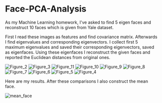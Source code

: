 # Face-PCA-Analysis
As my Machine Learning homework, I've asked to find 5 eigen faces and reconstruct 10 faces which is given from Yale dataset.

First I read these images as features and find covariance matrix. Afterwards I find eigenvalues and corresponding eigenvectors. I collect first 5 maximum eigenvalues and saved their corresponding eigenvectors, saved as eigenfaces.
Using these eigenfaces I reconstruct the given faces and reported the Euclidean distances from original ones.

![Figure_2](https://github.com/user-attachments/assets/77d66f96-d812-4214-85fd-60729038320b)
![Figure_3](https://github.com/user-attachments/assets/b96ef5bb-92b9-474d-9789-e593bcd50015)
![Figure_11](https://github.com/user-attachments/assets/0cba202a-fbfb-4572-b416-b43a9c2867e2)
![Figure_10](https://github.com/user-attachments/assets/52f25019-229e-4e27-80b0-80f8c02291f1)
![Figure_9](https://github.com/user-attachments/assets/3b51f060-7d78-42d5-a81a-ee96a9a2cb07)
![Figure_8](https://github.com/user-attachments/assets/ea83a89d-7c47-42a6-b86c-33dd5bb2ea37)
![Figure_7](https://github.com/user-attachments/assets/f446e65e-1aec-4c80-8733-754ecc13e867)
![Figure_6](https://github.com/user-attachments/assets/e492c0b1-c8b3-4241-85e2-57869cc61462)
![Figure_5](https://github.com/user-attachments/assets/8f4ada2e-2fda-4d73-8f62-93a5f8a1a4c0)
![Figure_4](https://github.com/user-attachments/assets/07d783a2-6b37-4ac5-b4be-0a44343b7f3a)

Here are my results. After these comparisons I also construct the mean face.


![mean_face](https://github.com/user-attachments/assets/7756d575-4285-4dbb-a82f-eddf410523d0)
